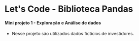 # Let's Code - Biblioteca Pandas
#### Mini projeto 1 - Exploração  e  Análise de dados

* Nesse projeto são utilizados dados fictícios de investidores.

